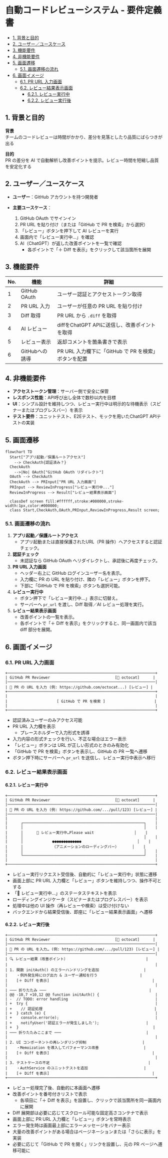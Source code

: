 
# 自動コードレビューシステム - 要件定義書

- [1. 背景と目的](#1-背景と目的)
- [2. ユーザー／ユースケース](#2-ユーザーユースケース)
- [3. 機能要件](#3-機能要件)
- [4. 非機能要件](#4-非機能要件)
- [5. 画面遷移](#5-画面遷移)
  - [5.1. 画面遷移の流れ](#51-画面遷移の流れ)
- [6. 画面イメージ](#6-画面イメージ)
  - [6.1. PR URL 入力画面](#61-pr-url-入力画面)
  - [6.2. レビュー結果表示画面](#62-レビュー結果表示画面)
    - [6.2.1. レビュー実行中](#621-レビュー実行中)
    - [6.2.2. レビュー実行後](#622-レビュー実行後)

## 1. 背景と目的

**背景**  
チームのコードレビューは時間がかかり、差分を見落としたり品質にばらつきが出る

**目的**  
PR の差分を AI で自動解析し改善ポイントを提示。レビュー時間を短縮し品質を安定化する


## 2. ユーザー／ユースケース

* **ユーザー**：GitHub アカウントを持つ開発者
* **主要ユースケース**：

  1. GitHub OAuth でサインイン
  2. PR URL を貼り付け（または「GitHub で PR を検索」から選択）
  3. 「レビュー」ボタンを押下して AI レビューを実行
  4. 画面内で「レビュー実行中…」を確認
  5. AI（ChatGPT）が返した改善ポイントを一覧で確認  
     - 各ポイントで「＋ Diff を表示」をクリックして該当箇所を展開

## 3. 機能要件

| No. | 機能           | 詳細                                                 |
| --- | -------------- | ---------------------------------------------------- |
| 1   | GitHub OAuth   | ユーザー認証とアクセストークン取得                   |
| 2   | PR URL 入力    | ユーザーが任意の PR URL を貼り付け                   |
| 3   | Diff 取得      | PR URL から `.diff` を取得                           |
| 4   | AI レビュー    | diffをChatGPT APIに送信し、改善ポイントを取得        |
| 5   | レビュー表示   | 返却コメントを箇条書きで表示                         |
| 6   | GitHubへの誘導 | PR URL 入力欄下に「GitHub で PR を検索」ボタンを配置 |

## 4. 非機能要件

* **アクセストークン管理**：サーバー側で安全に保管
* **レスポンス性能**：API呼び出し全体で数秒以内を目標
* **UI**：シンプル設計を維持しつつ、レビュー実行中は明示的な待機表示（スピナーまたはプログレスバー）を表示
* **テスト要件**：ユニットテスト、E2Eテスト、モックを用いたChatGPT APIテストの実装

## 5. 画面遷移

```mermaid
flowchart TD
  Start["アプリ起動／保護ルートアクセス"]
    --> CheckAuth{認証済み？}
  CheckAuth
    -->|No| OAuth["GitHub OAuth リダイレクト"]
  OAuth --> CheckAuth
  CheckAuth --> PRInput["PR URL 入力画面"]
  PRInput --> ReviewInProgress["レビュー実行中..."]
  ReviewInProgress --> Result["レビュー結果表示画面"]

  classDef screen fill:#ffffff,stroke:#000000,stroke-width:1px,color:#000000;
  class Start,CheckAuth,OAuth,PRInput,ReviewInProgress,Result screen;

```

### 5.1. 画面遷移の流れ

1. **アプリ起動／保護ルートアクセス**  
   - アプリ起動または直接保護されたURL（PR 操作）へアクセスすると認証チェック。  
2. **認証チェック**  
   - 未認証なら GitHub OAuth へリダイレクトし、承認後に再度チェック。  
3. **PR URL 入力画面**  
   - ヘッダー右上に GitHub ログインユーザー名を表示。  
   - 入力欄に PR の URL を貼り付け、隣の「レビュー」ボタンを押下。  
   - 下部に「GitHub で PR を検索」ボタンも選択可能。  
4. **レビュー実行中**  
   - ボタン押下で「レビュー実行中…」表示に切替え。  
   - サーバーへ `pr_url` を渡し、Diff 取得／AI レビュー処理を実行。  
5. **レビュー結果表示画面**  
   - 改善ポイントの一覧を表示。  
   - 各ポイントで「＋ Diff を表示」をクリックすると、同一画面内で該当 diff 部分を展開。  


## 6. 画面イメージ

### 6.1. PR URL 入力画面

```
+──────────────────────────────────────────────────────────────────+
| GitHub PR Reviewer                             [👤 octocat]      |
|──────────────────────────────────────────────────────────────────|
| 🔗 PR の URL を入力 (例: https://github.com/octocat...) [レビュー] |
+──────────────────────────────────────────────────────────────────+
|                                                                  |
|                      [ GitHub で PR を検索 ]                      |
|                                                                  |
+──────────────────────────────────────────────────────────────────+
```

- 認証済みユーザーのみアクセス可能
- PR URL 入力欄を表示
  - プレースホルダーで入力形式を誘導
- 入力内容の形式チェックを行い、不正な場合はエラー表示
- 「レビュー」ボタンは URL が正しい形式のときのみ有効化
- 「GitHub で PR を検索」ボタンを表示し、GitHub の PR 一覧へ遷移
- ボタン押下時にサーバーへ `pr_url` を送信し、レビュー実行中表示へ移行

### 6.2. レビュー結果表示画面

#### 6.2.1. レビュー実行中
```
+──────────────────────────────────────────────────────────────────+
| GitHub PR Reviewer                             [👤 octocat]      |
|──────────────────────────────────────────────────────────────────|
| 🔗 PR の URL を入力 (例: https://github.com/.../pull/123) [レビュー] |
|──────────────────────────────────────────────────────────────────|
|                                                                  |
|      ┌──────────────────────────────────────────────────────┐    |
|      │                                                      │    |
|      │      🔄 レビュー実行中…Please wait                  │    |
|      │                                                      │    |
|      │             ●●●●●●●●●●●●●                         │    |
|      │             （アニメーションのローディングバー）      │    |
|      │                                                      │    |
|      └──────────────────────────────────────────────────────┘    |
|                                                                  |
+──────────────────────────────────────────────────────────────────+
```

- レビュー実行リクエスト受信後、自動的に「レビュー実行中」状態に遷移  
- 画面上部に PR URL 入力欄と「レビュー」ボタンを維持しつつ、操作不可とする  
- 「🔄 レビュー実行中…」のステータステキストを表示  
- ローディングインジケータ（スピナーまたはプログレスバー）を表示  
- 処理中は他の UI 操作（再レビューや検索）は受け付けない  
- バックエンドから結果受信後、即座に「レビュー結果表示画面」へ遷移  

#### 6.2.2. レビュー実行後

```
+──────────────────────────────────────────────────────────────────+
| GitHub PR Reviewer                             [👤 octocat]      |
|──────────────────────────────────────────────────────────────────|
| 🔗 PR の URL を入力… (例: https://github.com/.../pull/123) [レビュー] |
|──────────────────────────────────────────────────────────────────|
| 🔍 レビュー結果（改善ポイント）                                   |
|                                                                  |
| 1. 関数 initAuth() のエラーハンドリングを追加                    |
|    ・例外発生時にログ出力 & ユーザー通知を行う                   |
|    [＋ Diff を表示]                                              |
|                                                                  |
| ─── 折りたたみ ───                                              |
| @@ -10,7 +10,12 @@ function initAuth() {                         |
| -  // TODO: error handling                                       |
| +  try {                                                         |
| +    // 認証処理                                                  |
| +  } catch (e) {                                                 |
| +    console.error(e);                                           |
| +    notifyUser('認証エラーが発生しました');                     |
| +  }                                                            |
| ─── 折りたたみここまで ───                                      |
|                                                                  |
| 2. UI コンポーネントの再レンダリング抑制                         |
|    ・Memoization を導入してパフォーマンス改善                    |
|    [＋ Diff を表示]                                              |
|                                                                  |
| 3. テストケースの不足                                            |
|    ・AuthService のユニットテストを追加                         |
|    [＋ Diff を表示]                                              |
+──────────────────────────────────────────────────────────────────+
```

- レビュー処理完了後、自動的に本画面へ遷移  
- 改善ポイントを番号付きリストで表示  
  - 各項目に「＋ Diff を表示」を設置し、クリックで該当箇所を同一画面内に展開  
- Diff 展開部は必要に応じてスクロール可能な固定高さコンテナで表示  
- 画面上部に PR URL 入力欄と「レビュー」ボタンを常時表示  
- エラー発生時は画面最上部にエラーメッセージをバナー表示  
- 大量の改善ポイントがある場合はページネーションまたは「さらに表示」を実装  
- 必要に応じて「GitHub で PR を開く」リンクを設置し、元の PR ページへ遷移可能に  
